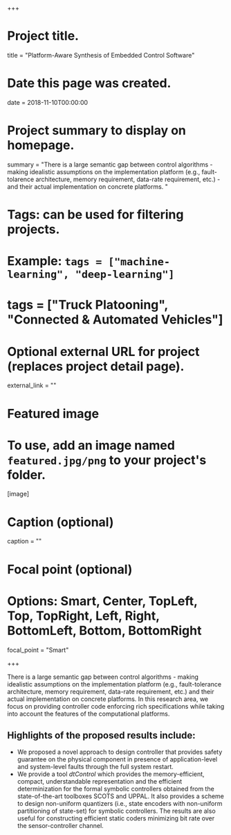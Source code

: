 +++
# Project title.
title = "Platform-Aware Synthesis of Embedded Control Software"

# Date this page was created.
date = 2018-11-10T00:00:00

# Project summary to display on homepage.
summary = "There is a large semantic gap between control algorithms - making idealistic assumptions on the implementation platform (e.g., fault-tolarence architecture, memory requirement, data-rate requirement, etc.) - and their actual implementation on concrete platforms. "

# Tags: can be used for filtering projects.
# Example: `tags = ["machine-learning", "deep-learning"]`
# tags = ["Truck Platooning", "Connected & Automated Vehicles"]

# Optional external URL for project (replaces project detail page).
external_link = ""

# Featured image
# To use, add an image named `featured.jpg/png` to your project's folder. 
[image]
  # Caption (optional)
  caption = ""

  # Focal point (optional)
  # Options: Smart, Center, TopLeft, Top, TopRight, Left, Right, BottomLeft, Bottom, BottomRight
  focal_point = "Smart"

+++

There is a large semantic gap between control algorithms - making idealistic assumptions on the implementation platform (e.g., fault-tolerance architecture, memory requirement, data-rate requirement, etc.) and their actual implementation on concrete platforms. In this research area, we focus on providing controller code enforcing rich specifications while taking into account the features of the computational platforms.

## Highlights of the proposed results include:
* We proposed a novel approach to design controller that provides safety guarantee on the physical component in presence of application-level and system-level faults through the full system restart.
* We provide a tool _dtControl_ which provides the memory-efficient, compact, understandable representation and the efficient determinization for the formal symbolic controllers obtained from the state-of-the-art toolboxes SCOTS and UPPAL. It also provides a scheme to design non-uniform quantizers (i.e., state encoders with non-uniform partitioning of state-set) for symbolic controllers. The results are also useful for constructing efficient static coders minimizing bit rate over the sensor-controller channel.
